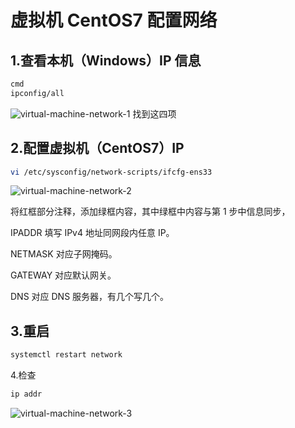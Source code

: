 # 虚拟机 CentOS7 配置网络 ​

## 1.查看本机（Windows）IP 信息

```bash
cmd
ipconfig/all
```

![virtual-machine-network-1](https://zhang.beer/static/images/virtual-machine-network-1.png)
找到这四项

## 2.配置虚拟机（CentOS7）IP

```bash
vi /etc/sysconfig/network-scripts/ifcfg-ens33
```

![virtual-machine-network-2](https://zhang.beer/static/images/virtual-machine-network-2.png)

将红框部分注释，添加绿框内容，其中绿框中内容与第 1 步中信息同步，

IPADDR 填写 IPv4 地址同网段内任意 IP。

NETMASK 对应子网掩码。

GATEWAY 对应默认网关。

DNS 对应 DNS 服务器，有几个写几个。

## 3.重启

```bash
systemctl restart network
```

4.检查

```bash
ip addr
```

![virtual-machine-network-3](https://zhang.beer/static/images/virtual-machine-network-3.png)

​
